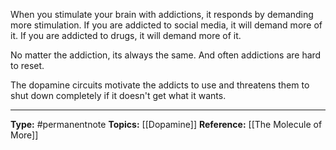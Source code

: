 When you stimulate your brain with addictions, it responds by demanding more stimulation. If you are addicted to social media, it will demand more of it. If you are addicted to drugs, it will demand more of it. 

No matter the addiction, its always the same. And often addictions are hard to reset.

The dopamine circuits motivate the addicts to use and threatens them to shut down completely if it doesn't get what it wants. 



----
**Type:** #permanentnote 
**Topics:** [[Dopamine]]
**Reference:** [[The Molecule of More]]

